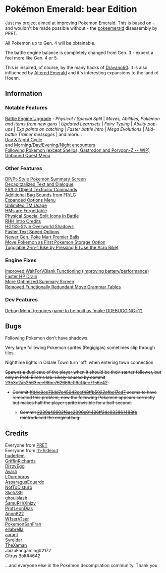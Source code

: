 # Pokémon Emerald: bear Edition

Just my project aimed at improving Pokemon Emerald. This is based on - and wouldn't be made possible without - the [pokeemerald](https://github.com/pret/pokeemerald) disassembly by PRET.

All Pokemon up to Gen. 4 will be obtainable.

The battle engine balance is completely changed from Gen. 3 - expect a feel more like Gen. 4 or 5.

This is inspired, of course, by the many hacks of [Drayano60](https://twitter.com/drayano60). It is also influenced by [Altered Emerald](https://www.pokecommunity.com/showthread.php?t=386229) and it's interesting expansions to the land of Hoenn.

## Information

### Notable Features

[Battle Engine Upgrade](https://www.pokecommunity.com/showthread.php?t=417820) - *Physical / Special Split* | *Moves, Abilities, Pokémon and Items from new gens* | *Updated Learnsets* | *Fairy Typing* | *Ability pop-ups* | *Exp points on catching* | *Faster battle intro* | *Mega Evolutions* | *Mid-battle Trainer messages* | and more...\
[Day & Night Cycle](https://github.com/Xhyzi/pokeemerald/tree/day-and-night)\
and [Morning/Day/Evening/Night encounters](https://www.pokecommunity.com/showpost.php?p=10450677)\
[Following Pokemon (except Shellos, Gastrodon and Porygon-Z -- WIP)](https://github.com/W1serV1ser/pokeemerald/tree/FollowingPokemon)\
[Unbound Quest Menu](https://www.pokecommunity.com/showthread.php?p=10528414#post10528414)

### Other Features

[DP/Pt-Style Pokemon Summary Screen](https://github.com/citrusbolt/pokeemerald/tree/summary_screen)\
[Decapitzalized Text and Dialogue](https://github.com/ProfLeonDias/pokeemerald/tree/decapitalization)\
[FR/LG Object Textcolor Commands](https://github.com/pret/pokeemerald/wiki/Implementing-the-%E2%80%9Ctextcolor%E2%80%9D-script-command-from-FRLG-and-give-object-events-their-own-text-colour)\
[Additional Bag Sounds from FR/LG](https://www.pokecommunity.com/showpost.php?p=10205757)\
[Expanded Options Menu](https://www.pokecommunity.com/showpost.php?p=10275248)\
[Unlimited TM Usage](https://github.com/pret/pokeemerald/wiki/Infinite-TM-usage)\
[HMs are Forgettable](https://www.pokecommunity.com/showpost.php?p=10182839&postcount=119)\
[Physical Special Split Icons In Battle](https://www.pokecommunity.com/showthread.php?p=10527471#post10527471)\
[RHH Intro Credits](https://github.com/Xhyzi/pokeemerald/tree/rhh-intro-credits)\
[HG/SS-Style Overworld Shadows](https://github.com/aarant/pokeemerald/commit/12e3b4efadafdef43bba26ca1ce897135808779c)\
[Faster Text Speed Options](https://www.pokecommunity.com/showthread.php?p=10400198#post10400198)\
[Newer Gen. Poke Mart Premier Balls](https://github.com/pret/pokeemerald/wiki/LGPE-Style-Bonus-Premier-Balls)\
[Move Pokemon as First Pokemon Storage Option](https://www.pokecommunity.com/showpost.php?p=10065761)\
[Togglable 2-in-1 Bike by Pressing R (Use the Acro Bike)](https://www.pokecommunity.com/showpost.php?p=10217718&postcount=172)

### Engine Fixes

[Improved WaitForVBlank Functioning (improving battery/performance)](https://github.com/pret/pokeemerald/wiki/Improving-the-WaitForVBlank-function)\
[Faster HP Drain](https://github.com/pret/pokeemerald/wiki/Faster-HP-Drain)\
[More Optimized Summary Screen](https://github.com/pret/pokeemerald/wiki/Make-space-for-EWRAM-Data-for-Summary-screen)\
[Removed Functionally Redundant Move Grammar Tables](https://github.com/pret/pokeemerald/wiki/Remove-the-functionally-redundant-move-grammar-tables)

### Dev Features

[Debug Menu (requires game to be built as 'make DDEBUGGING=1')](https://github.com/pret/pokeemerald/wiki/Add-a-debug-menu)

## Bugs

Following Pokemon don't have shadows.

Very large following Pokemon sprites (Regigigas) sometimes clip through tiles.

Nighttime lights in Oldale Town turn 'off' when entering town connection.

~~Spawns a duplicate of the player when it should be their starter follower, but only in Prof. Birch's lab. Likely caused by commit [2353c2a52563eee98be762666c09a14cc7156e42](https://github.com/ebears/emerald-dx/commit/2353c2a52563eee98be762666c09a14cc7156e42).~~

- ~~Commit [ffd4e9cc79dd7e45042dcf48ffb5022afbc17cd7](https://github.com/ebears/emerald-dx/commit/ffd4e9cc79dd7e45042dcf48ffb5022afbc17cd7) seems to have remedied this problem, now the following Pokemon appears correctly but makes half the player sprite invisible for a half second.~~

    - ~~Commit [2230a49602f6ac2090c01436ff2dc033861488fb](https://github.com/ebears/emerald-dx/commit/2230a49602f6ac2090c01436ff2dc033861488fb) reintroduced the original bug.~~


## Credits

Everyone from [PRET](https://github.com/pret)\
Everyone from [rh-hideout](https://github.com/rh-hideout)\
[huderlem](https://github.com/huderlem)\
[GriffinRichards](https://github.com/GriffinRichards)\
[DizzyEgg](https://github.com/DizzyEggg)\
[Avara](https://www.pokecommunity.com/member.php?u=294199)\
[LOuroboros](https://github.com/LOuroboros)\
[AsparagusEduardo](https://github.com/AsparagusEduardo)\
[NotToDisturb](https://github.com/NotToDisturb)\
[Skeli789](https://github.com/Skeli789)\
[ghoulslash](https://github.com/ghoulslash)\
[SamuRH/Xhizy](https://github.com/Xhyzi)\
[ProfLeonDias](https://github.com/ProfLeonDias)\
[Anon822](https://www.pokecommunity.com/member.php?u=699429)\
[W1serV1ser](https://github.com/W1serV1ser)\
[PokemonSanFran](https://github.com/PokemonSanFran)\
[ellabrella](https://www.pokecommunity.com/member.php?u=751712)\
[aarant](https://github.com/aarant)\
[Syreldar](https://www.pokecommunity.com/member.php?u=766687)\
[TheXaman](https://www.pokecommunity.com/member.php?u=743189)\
JaizuFangaming#2172\
Citrus Bolt#4642

...and everyone else in the Pokémon decompilation community. Thank you.
